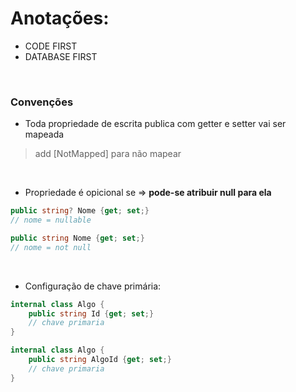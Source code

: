 # Anotações:


- CODE FIRST
- DATABASE FIRST

</br>

### Convenções
- Toda propriedade de escrita publica com getter e setter vai ser mapeada
> add [NotMapped] para não mapear
</br>

- Propriedade é opicional se => **pode-se atribuir null para ela**
```csharp
public string? Nome {get; set;}
// nome = nullable
```
```csharp
public string Nome {get; set;}
// nome = not null
```
</br>

- Configuração de chave primária:
```csharp
internal class Algo {
    public string Id {get; set;}
    // chave primaria
}
```

```csharp
internal class Algo {
    public string AlgoId {get; set;}
    // chave primaria
}
```

